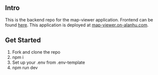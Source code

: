 ## Intro

This is the backend repo for the map-viewer application. Frontend can be found [here](https://github.com/ahuounan/map-viewer-ui). This application is deployed at [map-viewer.on-alanhu.com](map-viewer.on-alanhu.com).

## Get Started

1. Fork and clone the repo
2. npm i
3. Set up your .env from .env-template
4. npm run dev
